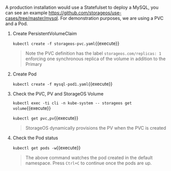 A production installation would use a Statefulset to deploy a MySQL, you can
see an example https://github.com/storageos/use-cases/tree/master/mysql. For
demonstration purposes, we are using a PVC and a Pod.

1. Create PersistentVolumeClaim

    `kubectl create -f storageos-pvc.yaml`{{execute}}

    > Note the PVC definition has the label `storageos.com/replicas: 1`
    enforcing one synchronous replica of the volume in addition to the
    Primary

1. Create Pod

    `kubectl create -f mysql-pod1.yaml`{{execute}}

1. Check the PVC, PV and StorageOS Volume

    `kubectl exec -ti cli -n kube-system -- storageos get volume`{{execute}}

    `kubectl get pvc,pv`{{execute}}

    > StorageOS dynamically provisions the PV when the PVC is created


1. Check the Pod status

    `kubectl get pods -w`{{execute}}

    > The above command watches the pod created in the default namespace. Press
    > `Ctrl+C` to continue once the pods are up.
